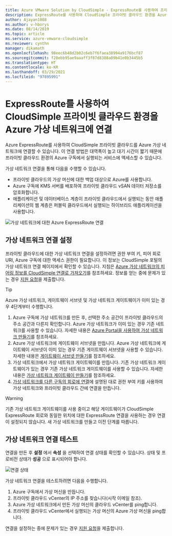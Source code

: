 ```yaml
---
title: Azure VMware Solution by CloudSimple - ExpressRoute를 사용하여 프라이빗 클라우드를 Azure 네트워크에 연결
description: ExpressRoute를 사용하여 CloudSimple 프라이빗 클라우드 환경을 Azure 가상 네트워크에 연결하는 방법 설명
author: Ajayan1008
ms.author: v-hborys
ms.date: 08/14/2019
ms.topic: article
ms.service: azure-vmware-cloudsimple
ms.reviewer: cynthn
manager: dikamath
ms.openlocfilehash: 98eec6b48d2b02c6eb7f6faea38994a9176bcf87
ms.sourcegitcommit: f28ebb95ae9aaaff3f87d8388a09b41e0b3445b5
ms.translationtype: HT
ms.contentlocale: ko-KR
ms.lasthandoff: 03/29/2021
ms.locfileid: "97895991"
---
```

# <a name="connect-your-cloudsimple-private-cloud-environment-to-the-azure-virtual-network-using-expressroute"></a>ExpressRoute를 사용하여 CloudSimple 프라이빗 클라우드 환경을 Azure 가상 네트워크에 연결

Azure ExpressRoute를 사용하여 CloudSimple 프라이빗 클라우드를 Azure 가상 네트워크에 연결할 수 있습니다.  이 연결 방법은 대역폭이 높고 대기 시간이 짧기 때문에 프라이빗 클라우드 환경의 Azure 구독에서 실행되는 서비스에 액세스할 수 있습니다.

가상 네트워크 연결을 통해 다음을 수행할 수 있습니다.

* 프라이빗 클라우드의 가상 머신에 대한 백업 대상으로 Azure를 사용합니다.
* Azure 구독에 KMS 서버를 배포하여 프라이빗 클라우드 vSAN 데이터 저장소를 암호화합니다.
* 애플리케이션 및 데이터베이스 계층이 프라이빗 클라우드에서 실행되는 동안 애플리케이션의 웹 계층은 퍼블릭 클라우드에서 실행되는 하이브리드 애플리케이션을 사용합니다.

![가상 네트워크에 대한 Azure ExpressRoute 연결](media/cloudsimple-azure-network-connection.png)

## <a name="set-up-a-virtual-network-connection"></a>가상 네트워크 연결 설정

프라이빗 클라우드에 대한 가상 네트워크 연결을 설정하려면 권한 부여 키, 피어 회로 URI, Azure 구독에 대한 액세스 권한이 필요합니다. 이 정보는 CloudSimple 포털의 가상 네트워크 연결 페이지에서 확인할 수 있습니다. 지침은 [Azure 가상 네트워크의 피어링 정보를 CloudSimple 연결로 가져오기](virtual-network-connection.md)를 참조하세요. 정보를 얻는 중에 문제가 있는 경우 <a href="https://portal.azure.com/#blade/Microsoft_Azure_Support/HelpAndSupportBlade/newsupportrequest" target="_blank">지원 요청</a>을 제출합니다.

> [!TIP]
> Azure 가상 네트워크, 게이트웨이 서브넷 및 가상 네트워크 게이트웨이가 이미 있는 경우 4단계부터 수행합니다.

1. Azure 구독에 가상 네트워크를 만든 후, 선택한 주소 공간이 프라이빗 클라우드의 주소 공간과 다른지 확인합니다.  Azure 가상 네트워크가 이미 있는 경우 기존 네트워크를 사용할 수 있습니다.  자세한 내용은 [Azure Portal을 사용하여 가상 네트워크 만들기](../virtual-network/quick-create-portal.md)를 참조하세요.
2. Azure 가상 네트워크에 게이트웨이 서브넷을 만듭니다.  Azure 가상 네트워크에 게이트웨이 서브넷이 이미 있는 경우 기존 게이트웨이 서브넷을 사용할 수 있습니다. 자세한 내용은 [게이트웨이 서브넷 만들기](../expressroute/expressroute-howto-add-gateway-portal-resource-manager.md#create-the-gateway-subnet)를 참조하세요.
3. 가상 네트워크에서 가상 네트워크 게이트웨이를 만듭니다.  기존 가상 네트워크 게이트웨이가 있는 경우 기존 가상 네트워크 게이트웨이를 사용할 수 있습니다. 자세한 내용은 [가상 네트워크 게이트웨이 만들기](../expressroute/expressroute-howto-add-gateway-portal-resource-manager.md#create-the-virtual-network-gateway)를 참조하세요.
4. [가상 네트워크를 다른 구독의 회로에 연결](../expressroute/expressroute-howto-linkvnet-portal-resource-manager.md#connect-a-vnet-to-a-circuit---different-subscription)에 설명된 대로 권한 부여 키를 사용하여 가상 네트워크와 프라이빗 클라우드 간에 연결을 만듭니다.

> [!WARNING]
> 기존 가상 네트워크 게이트웨이를 사용 중이고 해당 게이트웨이가 CloudSimple ExpressRoute 회로와 동일한 위치에 대한 ExpressRoute 연결을 사용하는 경우 연결이 설정되지 않습니다.  새 가상 네트워크를 만들고 이전 단계를 따릅니다.

## <a name="test-the-virtual-network-connection"></a>가상 네트워크 연결 테스트

연결을 만든 후 **설정** 에서 **속성** 을 선택하여 연결 상태를 확인할 수 있습니다.  상태 및 프로비전 상태가 **성공** 으로 표시되어야 합니다.

![연결 상태](media/azure-expressroute-connection.png)

가상 네트워크 연결을 테스트하려면 다음을 수행합니다.

1. Azure 구독에서 가상 머신을 만듭니다.
2. 프라이빗 클라우드 vCenter의 IP 주소를 찾습니다(시작 이메일 참조).
3. Azure 가상 네트워크에서 만든 가상 머신의 클라우드 vCenter를 ping합니다.
4. 프라이빗 클라우드 vCenter에서 실행되는 가상 머신의 Azure 가상 머신을 ping합니다.

연결을 설정하는 중에 문제가 있는 경우 <a href="https://portal.azure.com/#blade/Microsoft_Azure_Support/HelpAndSupportBlade/newsupportrequest" target="_blank">지원 요청</a>을 제출합니다.
